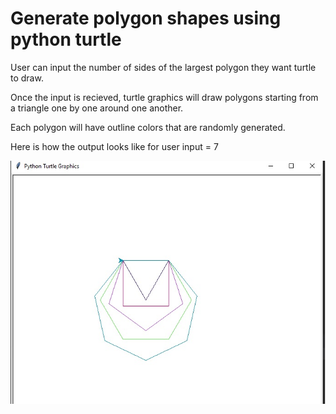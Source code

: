 # Generate polygon shapes using python turtle

User can input the number of sides of the largest polygon they want turtle to draw.

Once the input is recieved, turtle graphics will draw polygons starting from a triangle one by one around one another.

Each polygon will have outline colors that are randomly generated.

Here is how the output looks like for user input = 7

![output](https://github.com/iamhrk/turtle-polygon-generator/blob/master/sample-output.jpg?raw=true) 